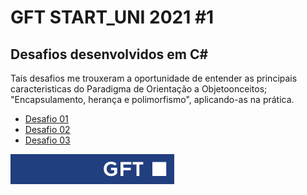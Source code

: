 
 # GFT START_UNI 2021 #1
 
 ## **Desafios desenvolvidos em C#**
 
 Tais desafios me trouxeram a oportunidade de entender as principais caracteristicas do Paradigma de Orientação a Objetoonceitos; "Encapsulamento, herança e polimorfismo", aplicando-as na prática. 

* [Desafio 01](https://github.com/Josewesley2020/GFT-desafios/blob/main/Desafio01/Program.cs)
* [Desafio 02](https://github.com/Josewesley2020/GFT-desafios/blob/main/Desafio02/Program.cs)
*  [Desafio 03](https://github.com/Josewesley2020/GFT-desafios/blob/main/Desafio03/Program.cs)
 
 ![](https://raw.githubusercontent.com/Josewesley2020/GFT-desafios/3290eb4cdfa1f23005884a541dbcaee490daf895/imgs/GFT-Logo-Website.svg)
